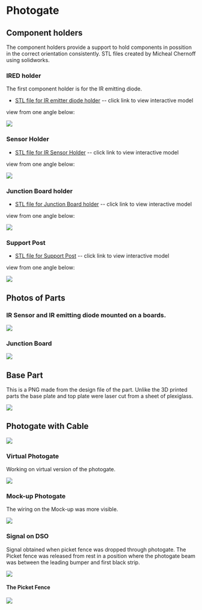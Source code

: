 # Photogate

## Component holders

The component holders provide a support to hold components in possition in the correct orientation consistently.
STL files created by Micheal Chernoff using solidworks.

### IRED holder

The first component holder is for the IR emitting diode.

* [STL file for IR emitter diode holder](IRED_holder.STL) -- click link to view interactive model

view from one angle below:

![](images/ired-holder.png)

### Sensor Holder

* [STL file for IR Sensor Holder](IR_sensor_mount.STL) -- click link to view interactive model

view from one angle below:

![](images/ir-sensor-holder.png)

### Junction Board holder

* [STL file for Junction Board holder](junction_board_mount_mount.STL) -- click link to view interactive model

view from one angle below:

![](images/junction-board-holder.png)

### Support Post

* [STL file for Support Post](wire_support_pin.STL) -- click link to view interactive model

view from one angle below:

![](images/support-post.png)

## Photos of Parts

### IR Sensor and IR emitting diode mounted on a boards.

![](images/ired-sensor-mounted.jpg)

### Junction Board

![](images/junction-brd.jpg)

## Base Part

This is a PNG made from the design file of the part. Unlike the 3D printed parts the base plate and top plate 
were laser cut from a sheet of plexiglass.

![](images/base_plate.png)

## Photogate with Cable

![](images/photogate.jpg)

### Virtual Photogate

Working on virtual version of the photogate.

![](images/photogate_virtual.jpg)

### Mock-up Photogate

The wiring on the Mock-up was more visible.

![](images/mockup-photogate.jpg)

### Signal on DSO

Signal obtained when picket fence was dropped through photogate.
The Picket fence was released from rest in a position where the photogate 
beam was between the leading bumper and first black strip.

![](images/fence-signal.jpg)

#### The Picket Fence

![](images/picket-fence.jpg)